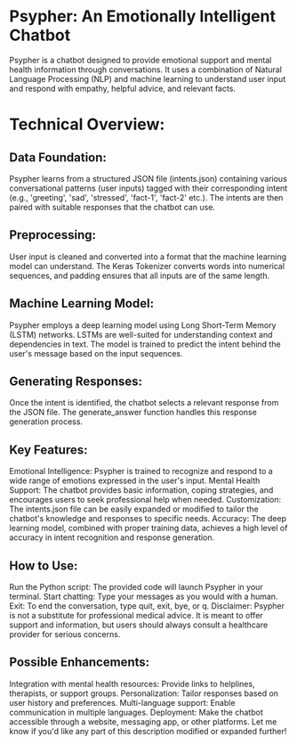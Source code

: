 # Psypher: An Emotionally Intelligent Chatbot

Psypher is a chatbot designed to provide emotional support and mental health information through conversations. It uses a combination of Natural Language Processing (NLP) and machine learning to understand user input and respond with empathy, helpful advice, and relevant facts.

# Technical Overview:

## Data Foundation:
Psypher learns from a structured JSON file (intents.json) containing various conversational patterns (user inputs) tagged with their corresponding intent (e.g., 'greeting', 'sad', 'stressed', 'fact-1', 'fact-2' etc.).
The intents are then paired with suitable responses that the chatbot can use.

## Preprocessing:
User input is cleaned and converted into a format that the machine learning model can understand.
The Keras Tokenizer converts words into numerical sequences, and padding ensures that all inputs are of the same length.

## Machine Learning Model:
Psypher employs a deep learning model using Long Short-Term Memory (LSTM) networks. LSTMs are well-suited for understanding context and dependencies in text.
The model is trained to predict the intent behind the user's message based on the input sequences.

## Generating Responses:
Once the intent is identified, the chatbot selects a relevant response from the JSON file.
The generate_answer function handles this response generation process.

## Key Features:
Emotional Intelligence: Psypher is trained to recognize and respond to a wide range of emotions expressed in the user's input.
Mental Health Support: The chatbot provides basic information, coping strategies, and encourages users to seek professional help when needed.
Customization: The intents.json file can be easily expanded or modified to tailor the chatbot's knowledge and responses to specific needs.
Accuracy: The deep learning model, combined with proper training data, achieves a high level of accuracy in intent recognition and response generation.

## How to Use:
Run the Python script: The provided code will launch Psypher in your terminal.
Start chatting: Type your messages as you would with a human.
Exit: To end the conversation, type quit, exit, bye, or q.
Disclaimer: Psypher is not a substitute for professional medical advice. It is meant to offer support and information, but users should always consult a healthcare provider for serious concerns.

## Possible Enhancements:
Integration with mental health resources: Provide links to helplines, therapists, or support groups.
Personalization: Tailor responses based on user history and preferences.
Multi-language support: Enable communication in multiple languages.
Deployment: Make the chatbot accessible through a website, messaging app, or other platforms.
Let me know if you'd like any part of this description modified or expanded further!
